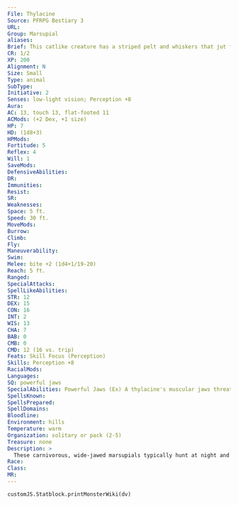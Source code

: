 ```yaml
---
File: Thylacine
Source: PFRPG Bestiary 3
URL: 
Group: Marsupial
aliases: 
Brief: This catlike creature has a striped pelt and whiskers that jut from a long muzzle filled with sharp teeth.
CR: 1/2
XP: 200
Alignment: N
Size: Small
Type: animal
SubType: 
Initiative: 2
Senses: low-light vision; Perception +8
Aura: 
AC: 13, touch 13, flat-footed 11
ACMods: (+2 Dex, +1 size)
HP: 7
HD: (1d8+3)
HPMods: 
Fortitude: 5
Reflex: 4
Will: 1
SaveMods: 
DefensiveAbilities: 
DR: 
Immunities: 
Resist: 
SR: 
Weaknesses: 
Space: 5 ft.
Speed: 30 ft.
MoveMods: 
Burrow: 
Climb: 
Fly: 
Maneuverability: 
Swim: 
Melee: bite +2 (1d4+1/19-20)
Reach: 5 ft.
Ranged: 
SpecialAttacks: 
SpellLikeAbilities: 
STR: 12
DEX: 15
CON: 16
INT: 2
WIS: 13
CHA: 7
BAB: 0
CMB: 0
CMD: 12 (16 vs. trip)
Feats: Skill Focus (Perception)
Skills: Perception +8
RacialMods: 
Languages: 
SQ: powerful jaws
SpecialAbilities: Powerful Jaws (Ex) A thylacine's muscular jaws threaten a critical hit on a natural roll of 19 or 20.
SpellsKnown: 
SpellsPrepared: 
SpellDomains: 
Bloodline: 
Environment: hills
Temperature: warm
Organization: solitary or pack (2-5)
Treasure: none
Description: >
  These carnivorous, wide-jawed marsupials typically hunt at night and have a reputation for savagery. By day, they nest in hollow trees or clusters of bushes.  Thylacine Companions  Starting Statistics: Size Small; Speed 30 ft.; Attack bite (1d4); Ability Scores Str 12, Dex 15, Con 16, Int 2, Wis 13, Cha 7; Special Qualities low-light vision, powerful jaws.  4th-Level Advancement: Size Medium; AC +2 natural armor; Attack bite (1d6); Ability Scores Str +4, Dex -2, Con +4.
Race: 
Class: 
MR: 
---
```

```dataviewjs
customJS.Statblock.printMonsterWiki(dv)
```
